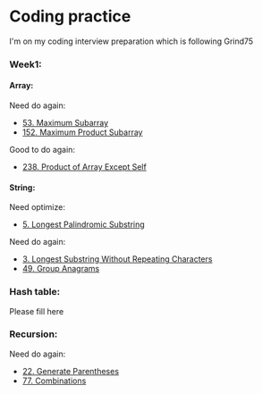 # Coding practice

I'm on my coding interview preparation which is following Grind75

### Week1:

#### Array:
Need do again:
* [53. Maximum Subarray](https://leetcode.com/problems/maximum-subarray/)
* [152. Maximum Product Subarray](https://leetcode.com/problems/maximum-product-subarray/)

Good to do again:
* [238. Product of Array Except Self](https://leetcode.com/problems/product-of-array-except-self/)


#### String:
Need optimize:
* [5. Longest Palindromic Substring](https://leetcode.com/problems/longest-palindromic-substring/)

Need do again:
* [3. Longest Substring Without Repeating Characters](https://leetcode.com/problems/longest-substring-without-repeating-characters/)
* [49. Group Anagrams](https://leetcode.com/problems/group-anagrams/)

### Hash table:
Please fill here

### Recursion:
Need do again:
* [22. Generate Parentheses](https://leetcode.com/problems/generate-parentheses/)
* [77. Combinations](https://leetcode.com/problems/combinations/)
